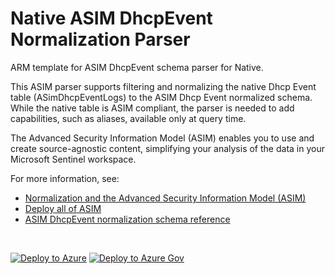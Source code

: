 # Native ASIM DhcpEvent Normalization Parser

ARM template for ASIM DhcpEvent schema parser for Native.

This ASIM parser supports filtering and normalizing the native Dhcp Event table (ASimDhcpEventLogs) to the ASIM Dhcp Event normalized schema. While the native table is ASIM compliant, the parser is needed to add capabilities, such as aliases, available only at query time.


The Advanced Security Information Model (ASIM) enables you to use and create source-agnostic content, simplifying your analysis of the data in your Microsoft Sentinel workspace.

For more information, see:

- [Normalization and the Advanced Security Information Model (ASIM)](https://aka.ms/AboutASIM)
- [Deploy all of ASIM](https://aka.ms/DeployASIM)
- [ASIM DhcpEvent normalization schema reference](https://aka.ms/ASimDhcpEventDoc)

<br>

[![Deploy to Azure](https://aka.ms/deploytoazurebutton)](https://portal.azure.com/#create/Microsoft.Template/uri/https%3A%2F%2Fraw.githubusercontent.com%2FAzure%2FAzure-Sentinel%2Fmaster%2FParsers%2FASimDhcpEvent%2FARM%2FvimDhcpEventNative%2FvimDhcpEventNative.json) [![Deploy to Azure Gov](https://aka.ms/deploytoazuregovbutton)](https://portal.azure.us/#create/Microsoft.Template/uri/https%3A%2F%2Fraw.githubusercontent.com%2FAzure%2FAzure-Sentinel%2Fmaster%2FParsers%2FASimDhcpEvent%2FARM%2FvimDhcpEventNative%2FvimDhcpEventNative.json)
